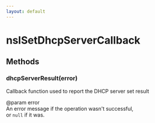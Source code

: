 ```yaml
---
layout: default
---
```


# nsISetDhcpServerCallback #

## Methods ##

### dhcpServerResult(error) ###
  
Callback function used to report the DHCP server set result  
  
@param error  
       An error message if the operation wasn't successful,  
       or `null` if it was.  
  
